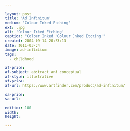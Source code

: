 ```yaml
---

layout: post
title: 'Ad Infinitum'
medium: 'Colour Inked Etching'
ext: .jpg
alt: 'Colour Inked Etching'
caption: "Colour Inked 'Colour Inked Etching'"
created: 2004-09-14 20:23:13
date: 2011-03-24
image: ad-infinitum
tags:
  - childhood

af-price:
af-subject: abstract and conceptual
af-style: illustrative
af-price:
af-url: https://www.artfinder.com/product/ad-infinitum/

sa-price:
sa-url:

edition: 100
width:
height:

---
```

